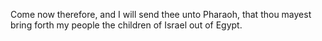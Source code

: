 Come now therefore, and I will send thee unto Pharaoh, that thou mayest bring forth my people the children of Israel out of Egypt.
